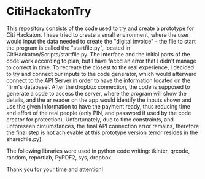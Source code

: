 # CitiHackatonTry
This repository consists of the code used to try and create a prototype for Citi Hackaton.
I have tried to create a small environment, where the user would input the data needed to create the "digital invoice" - the file to start the program is called the "startfile.py", located in CitiHackaton/Scripts/startfile.py.
The interface and the initial parts of the code work according to plan, but I have faced an error that I didn't manage to correct in time.
To recreate the closest to the real experience, I decided to try and connect our inputs to the code generator, which would afterward connect to the API Server in order to have the information located on the 'firm's database'. After the dropbox connection, the code is supposed to generate a code to access the server, where the program will show the details, and the ar reader on the app would identify the inputs shown and use the given information to have the payment ready, thus reducing time and effort of the real people (only PIN, and password if used by the code creator for protection).
Unfortunately, due to time constraints, and unforeseen circumstances, the final API connection error remains, therefore the final step is not achievable at this prototype version (error resides in the sharedfile.py).

The following libraries were used in python code writing: tkinter, qrcode, random, reportlab, PyPDF2, sys, dropbox.

Thank you for your time and attention!
